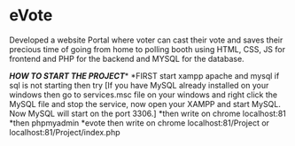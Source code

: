 # eVote
Developed a website Portal where voter can cast their vote and saves their precious time of going from home to polling booth using HTML, CSS, JS for frontend and PHP for the backend and MYSQL for the database.

*****HOW TO START THE PROJECT******
*FIRST  start xampp apache and mysql
	 if sql is not starting then try [If you have MySQL already installed on your windows then go to services.msc 
	file on your windows and right click the MySQL file and stop the service, now open your XAMPP and start MySQL. Now MySQL will start on the port 3306.]
*then write on chrome localhost:81
*then phpmyadmin 
*evote
then write on chrome localhost:81/Project or localhost:81/Project/index.php
